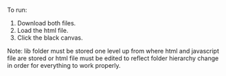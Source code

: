 To run:
1. Download both files.
2. Load the html file.
3. Click the black canvas.

Note: lib folder must be stored one level up from where html and javascript file are stored or html file must be edited to reflect folder
hierarchy change in order for everything to work properly.
